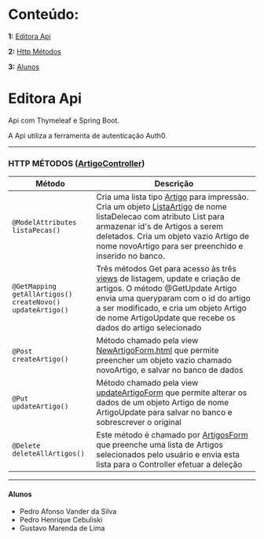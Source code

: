 # **Conteúdo**:

**1:** [Editora Api](#editora)

**2:** [Http Métodos](#http)

**3:** [Alunos](#alunos)

# Editora Api <a name="editora"></a>
Api com Thymeleaf e Spring Boot.

A Api utiliza a ferramenta de autenticação Auth0. 

----

### HTTP MÉTODOS (<a href="https://github.com/CarllosOutside/EditoraWeb/blob/main/dw-main_editora/src/main/java/dw/editora/control/ArtigoController.java" >ArtigoController</a>) <a name="http"></a>

| Método        | Descrição                    |
| ------------- | ------------------------------ |
| `@ModelAttributes listaPecas()`      | Cria uma lista tipo <a href="https://github.com/CarllosOutside/EditoraWeb/blob/main/dw-main_editora/src/main/java/dw/editora/model/Artigo.java">Artigo</a> para impressão. Cria um objeto <a href="https://github.com/CarllosOutside/EditoraWeb/blob/main/dw-main_editora/src/main/java/dw/editora/ListaArtigos.java">ListaArtigo</a> de nome listaDelecao com atributo List<Long> para armazenar id's de Artigos a serem deletados. Cria um objeto vazio Artigo de nome novoArtigo para ser preenchido e inserido no banco.       |
| `@GetMapping`<br> `getAllArtigos()`<br> `createNovo()`<br> `updateArtigo()`    | Três métodos Get para acesso às três <a href="https://github.com/CarllosOutside/EditoraWeb/tree/main/dw-main_editora/src/main/resources/templates">views</a> de listagem, update e criação de artigos. O método @GetUpdate Artigo envia uma queryparam com o id do artigo a ser modificado, e cria um objeto Artigo de nome ArtigoUpdate que recebe os dados do artigo selecionado  |
|`@Post createArtigo()`| Método chamado pela view <a href="https://github.com/CarllosOutside/EditoraWeb/blob/main/dw-main_editora/src/main/resources/templates/newArtigoForm.html">NewArtigoForm.html</a> que permite preencher um objeto vazio chamado novoArtigo, e salvar no banco de dados|
|`@Put updateArtigo()`| Método chamado pela view <a href="https://github.com/CarllosOutside/EditoraWeb/blob/main/dw-main_editora/src/main/resources/templates/updateArtigoForm.html">updateArtigoForm</a> que permite alterar os dados de um objeto Artigo de nome ArtigoUpdate para salvar no banco e sobrescrever o original |
|`@Delete deleteAllArtigos()`| Este método é chamado por <a href="https://github.com/CarllosOutside/EditoraWeb/blob/main/dw-main_editora/src/main/resources/templates/artigosForm.html">ArtigosForm</a> que preenche uma lista de Artigos selecionados pelo usuário e envia esta lista para o Controller efetuar a deleção|

---

#### Alunos <a name="alunos"></a>
                
+ Pedro Afonso Vander da Silva
+ Pedro Henrique Cebuliski
+ Gustavo Marenda de Lima
